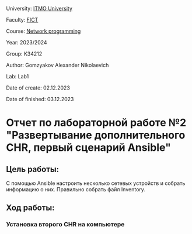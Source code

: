 University: [ITMO University](https://itmo.ru/ru/)

Faculty: [FICT](https://fict.itmo.ru)

Course: [Network programming](https://github.com/itmo-ict-faculty/network-programming)

Year: 2023/2024

Group: K34212

Author: Gomzyakov Alexander Nikolaevich

Lab: Lab1

Date of create: 02.12.2023

Date of finished: 03.12.2023

# Отчет по лабораторной работе №2 "Развертывание дополнительного CHR, первый сценарий Ansible" #

## Цель работы: ##
С помощью Ansible настроить несколько сетевых устройств и собрать информацию о них. Правильно собрать файл Inventory.

## Ход работы: ##

### Установка второго CHR на компьютере ###

